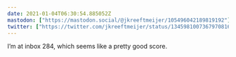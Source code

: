 ```yaml
---
date: 2021-01-04T06:30:54.885052Z
mastodon: ["https://mastodon.social/@jkreeftmeijer/105496042189819192"]
twitter: ["https://twitter.com/jkreeftmeijer/status/1345981007367970816"]
---
```

I’m at inbox 284, which seems like a pretty good score.

